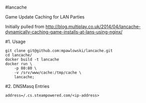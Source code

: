 #lancache

Game Update Caching for LAN Parties

Initially pulled from http://blog.multiplay.co.uk/2014/04/lancache-dynamically-caching-game-installs-at-lans-using-nginx/

#1. Usage

	git clone git@github.com:mpawlowski/lancache.git
	cd lancache/
	docker build -t lancache
	docker run \
        -p 80:80 \
        -v /srv/www/cache:/tmp/cache \
        lancache;

#2. DNSMasq Entries

    address=/.cs.steampowered.com/<ip-address>
